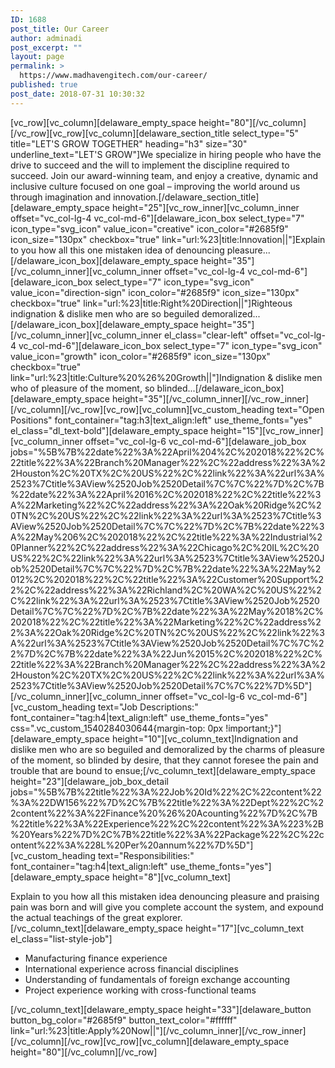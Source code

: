 ```yaml
---
ID: 1688
post_title: Our Career
author: adminadi
post_excerpt: ""
layout: page
permalink: >
  https://www.madhavengitech.com/our-career/
published: true
post_date: 2018-07-31 10:30:32
---
```

[vc_row][vc_column][delaware_empty_space height="80"][/vc_column][/vc_row][vc_row][vc_column][delaware_section_title select_type="5" title="LET'S GROW TOGETHER" heading="h3" size="30" underline_text="LET'S GROW"]We specialize in hiring people who have the drive to succeed and the will to implement the discipline required to succeed. Join our
award-winning team, and enjoy a creative, dynamic and inclusive culture focused on one goal – improving the world around us
through imagination and innovation.[/delaware_section_title][delaware_empty_space height="25"][vc_row_inner][vc_column_inner offset="vc_col-lg-4 vc_col-md-6"][delaware_icon_box select_type="7" icon_type="svg_icon" value_icon="creative" icon_color="#2685f9" icon_size="130px" checkbox="true" link="url:%23|title:Innovation||"]Explain to you how all this one mistaken idea of denouncing pleasure...[/delaware_icon_box][delaware_empty_space height="35"][/vc_column_inner][vc_column_inner offset="vc_col-lg-4 vc_col-md-6"][delaware_icon_box select_type="7" icon_type="svg_icon" value_icon="direction-sign" icon_color="#2685f9" icon_size="130px" checkbox="true" link="url:%23|title:Right%20Direction||"]Righteous indignation &amp; dislike men who are so beguiled demoralized...[/delaware_icon_box][delaware_empty_space height="35"][/vc_column_inner][vc_column_inner el_class="clear-left" offset="vc_col-lg-4 vc_col-md-6"][delaware_icon_box select_type="7" icon_type="svg_icon" value_icon="growth" icon_color="#2685f9" icon_size="130px" checkbox="true" link="url:%23|title:Culture%20%26%20Growth||"]Indignation &amp; dislike men who of pleasure of the moment, so blinded...[/delaware_icon_box][delaware_empty_space height="35"][/vc_column_inner][/vc_row_inner][/vc_column][/vc_row][vc_row][vc_column][vc_custom_heading text="Open Positions" font_container="tag:h3|text_align:left" use_theme_fonts="yes" el_class="dl_text-bold"][delaware_empty_space height="15"][vc_row_inner][vc_column_inner offset="vc_col-lg-6 vc_col-md-6"][delaware_job_box jobs="%5B%7B%22date%22%3A%22April%204%2C%202018%22%2C%22title%22%3A%22Branch%20Manager%22%2C%22address%22%3A%22Houston%2C%20TX%2C%20US%22%2C%22link%22%3A%22url%3A%2523%7Ctitle%3AView%2520Job%2520Detail%7C%7C%22%7D%2C%7B%22date%22%3A%22April%2016%2C%202018%22%2C%22title%22%3A%22Marketing%22%2C%22address%22%3A%22Oak%20Ridge%2C%20TN%2C%20US%22%2C%22link%22%3A%22url%3A%2523%7Ctitle%3AView%2520Job%2520Detail%7C%7C%22%7D%2C%7B%22date%22%3A%22May%206%2C%202018%22%2C%22title%22%3A%22Industrial%20Planner%22%2C%22address%22%3A%22Chicago%2C%20IL%2C%20US%22%2C%22link%22%3A%22url%3A%2523%7Ctitle%3AView%2520Job%2520Detail%7C%7C%22%7D%2C%7B%22date%22%3A%22May%2012%2C%202018%22%2C%22title%22%3A%22Customer%20Support%22%2C%22address%22%3A%22Richland%2C%20WA%2C%20US%22%2C%22link%22%3A%22url%3A%2523%7Ctitle%3AView%2520Job%2520Detail%7C%7C%22%7D%2C%7B%22date%22%3A%22May%2018%2C%202018%22%2C%22title%22%3A%22Marketing%22%2C%22address%22%3A%22Oak%20Ridge%2C%20TN%2C%20US%22%2C%22link%22%3A%22url%3A%2523%7Ctitle%3AView%2520Job%2520Detail%7C%7C%22%7D%2C%7B%22date%22%3A%22Jun%2015%2C%202018%22%2C%22title%22%3A%22Branch%20Manager%22%2C%22address%22%3A%22Houston%2C%20TX%2C%20US%22%2C%22link%22%3A%22url%3A%2523%7Ctitle%3AView%2520Job%2520Detail%7C%7C%22%7D%5D"][/vc_column_inner][vc_column_inner offset="vc_col-lg-6 vc_col-md-6"][vc_custom_heading text="Job Descriptions:" font_container="tag:h4|text_align:left" use_theme_fonts="yes" css=".vc_custom_1540284030644{margin-top: 0px !important;}"][delaware_empty_space height="10"][vc_column_text]Indignation and dislike men who are so beguiled and demoralized by the charms of pleasure of the moment, so blinded by desire, that they cannot foresee the pain and trouble that are bound to ensue;[/vc_column_text][delaware_empty_space height="23"][delaware_job_box_detail jobs="%5B%7B%22title%22%3A%22Job%20Id%22%2C%22content%22%3A%22DW156%22%7D%2C%7B%22title%22%3A%22Dept%22%2C%22content%22%3A%22Finance%20%26%20Acounting%22%7D%2C%7B%22title%22%3A%22Experience%22%2C%22content%22%3A%223%2B%20Years%22%7D%2C%7B%22title%22%3A%22Package%22%2C%22content%22%3A%228L%20Per%20annum%22%7D%5D"][vc_custom_heading text="Responsibilities:" font_container="tag:h4|text_align:left" use_theme_fonts="yes"][delaware_empty_space height="8"][vc_column_text]
<div>Explain to you how all this mistaken idea denouncing pleasure and praising pain was born and will give you complete account the system, and expound the actual teachings of the great explorer.</div>
[/vc_column_text][delaware_empty_space height="17"][vc_column_text el_class="list-style-job"]
<ul>
 	<li>Manufacturing finance experience</li>
 	<li>International experience across financial disciplines</li>
 	<li>Understanding of fundamentals of foreign exchange accounting</li>
 	<li>Project experience working with cross-functional teams</li>
</ul>
[/vc_column_text][delaware_empty_space height="33"][delaware_button button_bg_color="#2685f9" button_text_color="#ffffff" link="url:%23|title:Apply%20Now||"][/vc_column_inner][/vc_row_inner][/vc_column][/vc_row][vc_row][vc_column][delaware_empty_space height="80"][/vc_column][/vc_row]